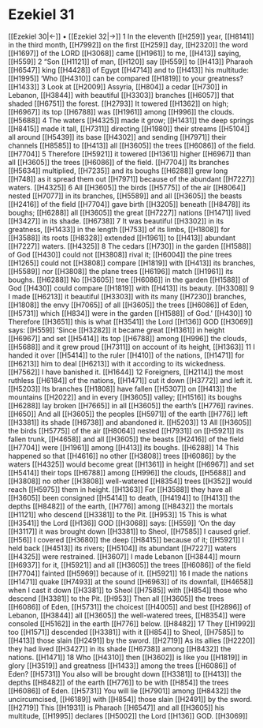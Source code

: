 # Ezekiel 31
[[Ezekiel 30|←]] • [[Ezekiel 32|→]]
1 In the eleventh [[H259]] year, [[H8141]] in the third month, [[H7992]] on the first [[H259]] day, [[H2320]] the word [[H1697]] of the LORD [[H3068]] came [[H1961]] to me, [[H413]] saying, [[H559]] 
2 “Son [[H1121]] of man, [[H120]] say [[H559]] to [[H413]] Pharaoh [[H6547]] king [[H4428]] of Egypt [[H4714]] and to [[H413]] his multitude: [[H1995]] ‘Who [[H4310]] can be compared [[H1819]] to your greatness? [[H1433]] 
3 Look at [[H2009]] Assyria, [[H804]] a cedar [[H730]] in Lebanon, [[H3844]] with beautiful [[H3303]] branches [[H6057]] that shaded [[H6751]] the forest. [[H2793]] It towered [[H1362]] on high; [[H6967]] its top [[H6788]] was [[H1961]] among [[H996]] the clouds. [[H5688]] 
4 The waters [[H4325]] made it grow; [[H1431]] the deep springs [[H8415]] made it tall, [[H7311]] directing [[H1980]] their streams [[H5104]] all around [[H5439]] its base [[H4302]] and sending [[H7971]] their channels [[H8585]] to [[H413]] all [[H3605]] the trees [[H6086]] of the field. [[H7704]] 
5 Therefore [[H5921]] it towered [[H1361]] higher [[H6967]] than all [[H3605]] the trees [[H6086]] of the field. [[H7704]] Its branches [[H5634]] multiplied, [[H7235]] and its boughs [[H6288]] grew long [[H748]] as it spread them out [[H7971]] because of the abundant [[H7227]] waters. [[H4325]] 
6 All [[H3605]] the birds [[H5775]] of the air [[H8064]] nested [[H7077]] in its branches, [[H5589]] and all [[H3605]] the beasts [[H2416]] of the field [[H7704]] gave birth [[H3205]] beneath [[H8478]] its boughs; [[H6288]] all [[H3605]] the great [[H7227]] nations [[H1471]] lived [[H3427]] in its shade. [[H6738]] 
7 It was beautiful [[H3302]] in its greatness, [[H1433]] in the length [[H753]] of its limbs, [[H1808]] for [[H3588]] its roots [[H8328]] extended [[H1961]] to [[H413]] abundant [[H7227]] waters. [[H4325]] 
8 The cedars [[H730]] in the garden [[H1588]] of God [[H430]] could not [[H3808]] rival it; [[H6004]] the pine trees [[H1265]] could not [[H3808]] compare [[H1819]] with [[H413]] its branches, [[H5589]] nor [[H3808]] the plane trees [[H6196]] match [[H1961]] its boughs. [[H6288]] No [[H3605]] tree [[H6086]] in the garden [[H1588]] of God [[H430]] could compare [[H1819]] with [[H413]] its beauty. [[H3308]] 
9 I made [[H6213]] it beautiful [[H3303]] with its many [[H7230]] branches, [[H1808]] the envy [[H7065]] of all [[H3605]] the trees [[H6086]] of Eden, [[H5731]] which [[H834]] were in the garden [[H1588]] of God.’ [[H430]] 
10 Therefore [[H3651]] this is what [[H3541]] the Lord [[H136]] GOD [[H3069]] says: [[H559]] ‘Since [[H3282]] it became great [[H1361]] in height [[H6967]] and set [[H5414]] its top [[H6788]] among [[H996]] the clouds, [[H5688]] and it grew proud [[H7311]] on account of its height, [[H1363]] 
11 I handed it over [[H5414]] to the ruler [[H410]] of the nations, [[H1471]] for [[H6213]] him to deal [[H6213]] with it  according to its wickedness. [[H7562]] I have banished it. [[H1644]] 
12 Foreigners, [[H2114]] the most ruthless [[H6184]] of the nations, [[H1471]] cut it down [[H3772]] and left it. [[H5203]] Its branches [[H1808]] have fallen [[H5307]] on [[H413]] the mountains [[H2022]] and in every [[H3605]] valley; [[H1516]] its boughs [[H6288]] lay broken [[H7665]] in all [[H3605]] the earth’s [[H776]] ravines. [[H650]] And all [[H3605]] the peoples [[H5971]] of the earth [[H776]] left [[H3381]] its shade [[H6738]] and abandoned it. [[H5203]] 
13 All [[H3605]] the birds [[H5775]] of the air [[H8064]] nested [[H7931]] on [[H5921]] its fallen trunk, [[H4658]] and all [[H3605]] the beasts [[H2416]] of the field [[H7704]] were [[H1961]] among [[H413]] its boughs. [[H6288]] 
14 This happened so that [[H4616]] no other [[H3808]] trees [[H6086]] by the waters [[H4325]] would become great [[H1361]] in height [[H6967]] and set [[H5414]] their tops [[H6788]] among [[H996]] the clouds, [[H5688]] and [[H3808]] no other [[H3808]] well-watered [[H8354]] trees [[H352]] would reach [[H5975]] them in height. [[H1363]] For [[H3588]] they have all [[H3605]] been consigned [[H5414]] to death, [[H4194]] to [[H413]] the depths [[H8482]] of the earth, [[H776]] among [[H8432]] the mortals [[H1121]] who descend [[H3381]] to the Pit. [[H953]] 
15 This is what [[H3541]] the Lord [[H136]] GOD [[H3068]] says: [[H559]] ‘On the day [[H3117]] it was brought down [[H3381]] to Sheol, [[H7585]] I caused grief. [[H56]] I covered [[H3680]] the deep [[H8415]] because of it; [[H5921]] I held back [[H4513]] its rivers; [[H5104]] its abundant [[H7227]] waters [[H4325]] were restrained. [[H3607]] I made Lebanon [[H3844]] mourn [[H6937]] for it, [[H5921]] and all [[H3605]] the trees [[H6086]] of the field [[H7704]] fainted [[H5969]] because of it. [[H5921]] 
16 I made the nations [[H1471]] quake [[H7493]] at the sound [[H6963]] of its downfall, [[H4658]] when I cast it down [[H3381]] to Sheol [[H7585]] with [[H854]] those who descend [[H3381]] to the Pit. [[H953]] Then all [[H3605]] the trees [[H6086]] of Eden, [[H5731]] the choicest [[H4005]] and best [[H2896]] of Lebanon, [[H3844]] all [[H3605]] the well-watered trees, [[H8354]] were consoled [[H5162]] in the earth [[H776]] below. [[H8482]] 
17 They [[H1992]] too [[H1571]] descended [[H3381]] with it [[H854]] to Sheol, [[H7585]] to [[H413]] those slain [[H2491]] by the sword. [[H2719]] As its allies [[H2220]] they had lived [[H3427]] in its shade [[H6738]] among [[H8432]] the nations. [[H1471]] 
18 Who [[H4310]] then [[H3602]] is like you [[H1819]] in glory [[H3519]] and greatness [[H1433]] among the trees [[H6086]] of Eden? [[H5731]] You also will be brought down [[H3381]] to [[H413]] the depths [[H8482]] of the earth [[H776]] to be with [[H854]] the trees [[H6086]] of Eden. [[H5731]] You will lie [[H7901]] among [[H8432]] the uncircumcised, [[H6189]] with [[H854]] those slain [[H2491]] by the sword. [[H2719]] This [[H1931]] is Pharaoh [[H6547]] and all [[H3605]] his multitude, [[H1995]] declares [[H5002]] the Lord [[H136]] GOD. [[H3069]] 
